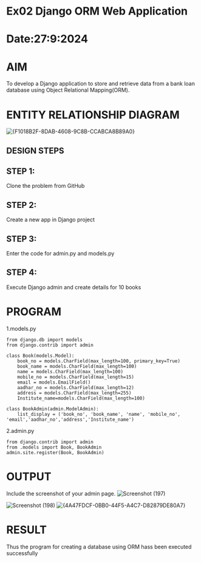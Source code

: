 # Ex02 Django ORM Web Application
# Date:27:9:2024
# AIM
To develop a Django application to store and retrieve data from a bank loan database using Object Relational Mapping(ORM).

# ENTITY RELATIONSHIP DIAGRAM
![{F1018B2F-8DAB-4608-9C8B-CCABCA8B89A0}](https://github.com/user-attachments/assets/964a46f9-d25b-4802-a623-6ac4519ffb4d)


## DESIGN STEPS
## STEP 1:
Clone the problem from GitHub

## STEP 2:
Create a new app in Django project

## STEP 3:
Enter the code for admin.py and models.py

## STEP 4:
Execute Django admin and create details for 10 books

# PROGRAM

1.models.py
```
from django.db import models
from django.contrib import admin

class Book(models.Model):
    book_no = models.CharField(max_length=100, primary_key=True)
    book_name = models.CharField(max_length=100)
    name = models.CharField(max_length=100)
    mobile_no = models.CharField(max_length=15)
    email = models.EmailField()
    aadhar_no = models.CharField(max_length=12)
    address = models.CharField(max_length=255)
    Institute_name=models.CharField(max_length=100)

class BookAdmin(admin.ModelAdmin):
    list_display = ('book_no', 'book_name', 'name', 'mobile_no', 'email','aadhar_no','address','Institute_name')

```
2.admin.py
```
from django.contrib import admin
from .models import Book, BookAdmin
admin.site.register(Book, BookAdmin)

```
# OUTPUT
Include the screenshot of your admin page.
![Screenshot (197)](https://github.com/user-attachments/assets/8a2dbe8c-679d-466c-a9a8-bc5d0608c56c)


![Screenshot (198)](https://github.com/user-attachments/assets/c2d806d3-11dd-4607-a6c9-f82020e8c572)
![{4A47FDCF-0BB0-44F5-A4C7-D82879DE80A7}](https://github.com/user-attachments/assets/e91b6e18-64ca-4747-8559-c46a8c630407)


# RESULT
Thus the program for creating a database using ORM hass been executed successfully
